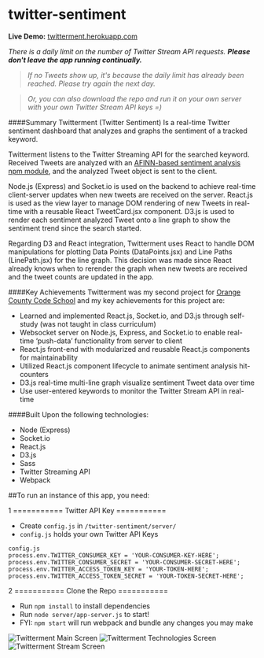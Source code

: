 # twitter-sentiment
**Live Demo:** [twitterment.herokuapp.com](http://twitterment.herokuapp.com)

_There is a daily limit on the number of Twitter Stream API requests. **Please don't leave the app running continually.**_
>_If no Tweets show up, it's because the daily limit has already been reached. Please try again the next day._

>_Or, you can also download the repo and run it on your own server with your own Twitter Stream API keys =)_

####Summary
Twitterment (Twitter Sentiment) Is a real-time Twitter sentiment dashboard that analyzes and graphs the sentiment of a tracked keyword.

Twitterment listens to the Twitter Streaming API for the searched keyword. Received Tweets are analyzed with an [AFINN-based sentiment analysis npm module](https://github.com/thisandagain/sentiment), and the analyzed Tweet object is sent to the client.

Node.js (Express) and Socket.io is used on the backend to achieve real-time client-server updates when new tweets are received on the server. React.js is used as the view layer to manage DOM rendering of new Tweets in real-time with a reusable React TweetCard.jsx component. D3.js is used to render each sentiment analyzed Tweet onto a line graph to show the sentiment trend since the search started.

Regarding D3 and React integration, Twitterment uses React to handle DOM manipulations for plotting Data Points (DataPoints.jsx) and Line Paths (LinePath.jsx) for the line graph. This decision was made since React already knows when to rerender the graph when new tweets are received and the tweet counts are updated in the app.

####Key Achievements
Twitterment was my second project for [Orange County Code School](https://www.orangecountycodeschool.com) and my key achievements for this project are:

- Learned and implemented React.js, Socket.io, and D3.js through self-study (was not taught in class curriculum)
- Websocket server on Node.js, Express, and Socket.io to enable real-time ‘push-data’ functionality from server to client
- React.js front-end with modularized and reusable React.js components for maintainability
- Utilized React.js component lifecycle to animate sentiment analysis hit-counters
- D3.js real-time multi-line graph visualize sentiment Tweet data over time
- Use user-entered keywords to monitor the Twitter Stream API in real-time

####Built Upon the following technologies:
- Node (Express)
- Socket.io
- React.js
- D3.js
- Sass
- Twitter Streaming API
- Webpack


##To run an instance of this app, you need:

1 =========== Twitter API Key ===========
- Create `config.js` in `/twitter-sentiment/server/`
- `config.js` holds your own Twitter API Keys


```
config.js
process.env.TWITTER_CONSUMER_KEY = 'YOUR-CONSUMER-KEY-HERE';
process.env.TWITTER_CONSUMER_SECRET = 'YOUR-CONSUMER-SECRET-HERE';
process.env.TWITTER_ACCESS_TOKEN_KEY = 'YOUR-TOKEN-HERE';
process.env.TWITTER_ACCESS_TOKEN_SECRET = 'YOUR-TOKEN-SECRET-HERE';
```

2 =========== Clone the Repo ===========
- Run `npm install` to install dependencies
- Run `node server/app-server.js` to start!
- FYI: `npm start` will run webpack and bundle any changes you may make

![Twitterment Main Screen](http://www.duncanleung.com/portfolio/twitterment-github/twitterment-search.png)
![Twitterment Technologies Screen](http://www.duncanleung.com/portfolio/twitterment-github/twitterment-features.png)
![Twitterment Stream Screen](http://www.duncanleung.com/portfolio/twitterment-github/twitterment-stream.png)
